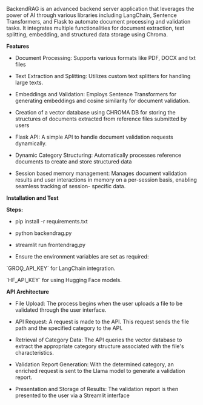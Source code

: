 BackendRAG is an advanced backend server application that leverages the power of AI through various libraries including LangChain, Sentence Transformers, and Flask to automate document processing and validation tasks. It integrates multiple functionalities for document extraction, text splitting, embedding, and structured data storage using Chroma.

**Features**

* Document Processing: Supports various formats like PDF, DOCX and txt files

* Text Extraction and Splitting: Utilizes custom text splitters for handling large texts.

* Embeddings and Validation: Employs Sentence Transformers for generating embeddings and cosine similarity for document validation.

* Creation of a vector database using CHROMA DB for storing the structures of documents extracted from reference files submitted by users

* Flask API: A simple API to handle document validation requests dynamically.

* Dynamic Category Structuring: Automatically processes reference documents to create and store structured data

* Session based memory management: Manages document validation results and user interactions in memory on a per-session basis, enabling seamless tracking of session- specific data.

**Installation and Test**

**Steps:**

* pip install \-r requirements.txt

* python backendrag.py



* streamlit run frontendrag.py



* Ensure the environment variables are set as required:

\`GROǪ\_API\_KEY\` for LangChain integration.

\`HF\_API\_KEY\` for using Hugging Face models.


**API Architecture**



* File Upload: The process begins when the user uploads a file to be validated through the user interface.

* API Request: A request is made to the API. This request sends the file path and the specified category to the API.

* Retrieval of Category Data: The API queries the vector database to extract the appropriate category structure associated with the file's characteristics.

* Validation Report Generation: With the determined category, an enriched request is sent to the Llama model to generate a validation report.

* Presentation and Storage of Results: The validation report is then presented to the user via a Streamlit interface


